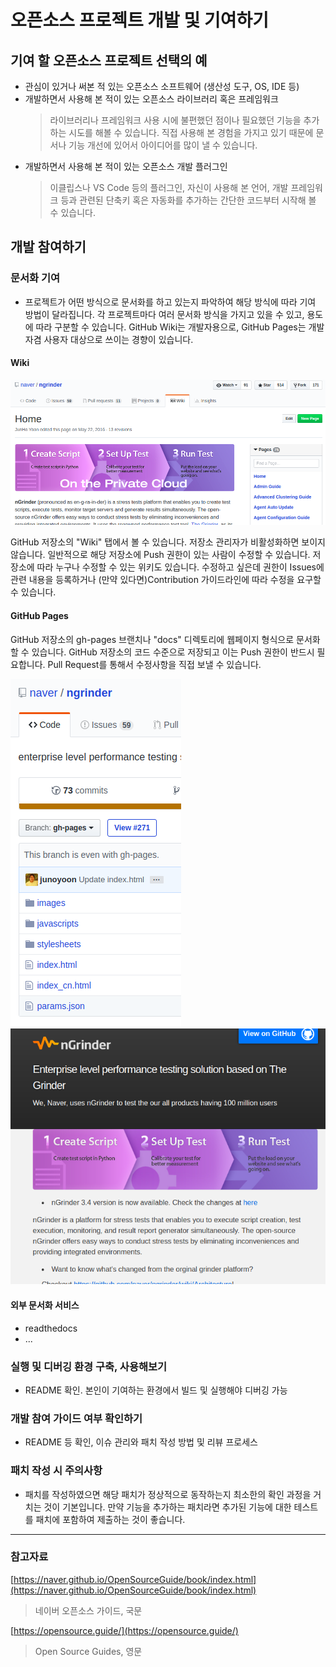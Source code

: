 # 오픈소스 프로젝트 개발 및 기여하기

## 기여 할 오픈소스 프로젝트 선택의 예

- 관심이 있거나 써본 적 있는 오픈소스 소프트웨어 (생산성 도구, OS, IDE 등)
- 개발하면서 사용해 본 적이 있는 오픈소스 라이브러리 혹은 프레임워크
  > 라이브러리나 프레임워크 사용 시에 불편했던 점이나 필요했던 기능을 추가하는 시도를 해볼 수 있습니다. 직접 사용해 본 경험을 가지고 있기 때문에 문서나 기능 개선에 있어서 아이디어를 많이 낼 수 있습니다.
- 개발하면서 사용해 본 적이 있는 오픈소스 개발 플러그인
  > 이클립스나 VS Code 등의 플러그인, 자신이 사용해 본 언어, 개발 프레임워크 등과 관련된 단축키 혹은 자동화를 추가하는 간단한 코드부터 시작해 볼 수 있습니다.

## 개발 참여하기

### 문서화 기여

- 프로젝트가 어떤 방식으로 문서화를 하고 있는지 파악하여 해당 방식에 따라 기여 방법이 달라집니다. 각 프로젝트마다 여러 문서화 방식을 가지고 있을 수 있고, 용도에 따라 구분할 수 있습니다. GitHub Wiki는 개발자용으로, GitHub Pages는 개발자겸 사용자 대상으로 쓰이는 경향이 있습니다.

#### Wiki

![](images/github-wiki-example.png)

GitHub 저장소의 "Wiki" 탭에서 볼 수 있습니다. 저장소 관리자가 비활성화하면 보이지 않습니다. 일반적으로 해당 저장소에 Push 권한이 있는 사람이 수정할 수 있습니다. 저장소에 따라 누구나 수정할 수 있는 위키도 있습니다. 수정하고 싶은데 권한이 Issues에 관련 내용을 등록하거나 (만약 있다면)Contribution 가이드라인에 따라 수정을 요구할 수 있습니다.

#### GitHub Pages

GitHub 저장소의 gh-pages 브랜치나 "docs" 디렉토리에 웹페이지 형식으로 문서화 할 수 있습니다. GitHub 저장소의 코드 수준으로 저장되고 이는 Push 권한이 반드시 필요합니다. Pull Request를 통해서 수정사항을 직접 보낼 수 있습니다.

![](images/github-pages-branch-example.png)
![](images/github-pages-example.png)

#### 외부 문서화 서비스

- readthedocs
- ...


### 실행 및 디버깅 환경 구축, 사용해보기

- README 확인. 본인이 기여하는 환경에서 빌드 및 실행해야 디버깅 가능

### 개발 참여 가이드 여부 확인하기

- README 등 확인, 이슈 관리와 패치 작성 방법 및 리뷰 프로세스

### 패치 작성 시 주의사항

- 패치를 작성하였으면 해당 패치가 정상적으로 동작하는지 최소한의 확인 과정을 거치는 것이 기본입니다. 만약 기능을 추가하는 패치라면 추가된 기능에 대한 테스트를 패치에 포함하여 제출하는 것이 좋습니다.


---

### 참고자료

[https://naver.github.io/OpenSourceGuide/book/index.html](https://naver.github.io/OpenSourceGuide/book/index.html)
> 네이버 오픈소스 가이드, 국문

[https://opensource.guide/](https://opensource.guide/)
> Open Source Guides, 영문
